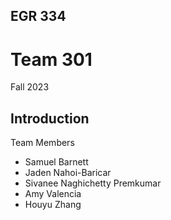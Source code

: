 EGR 334
---

# Team 301

Fall 2023

## Introduction

Team Members
* Samuel Barnett
* Jaden Nahoi-Baricar
* Sivanee Naghichetty Premkumar
* Amy Valencia
* Houyu Zhang
